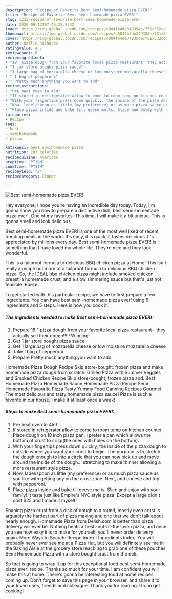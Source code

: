 ```yaml
---
description: "Recipe of Favorite Best semi-homemade pizza EVER!"
title: "Recipe of Favorite Best semi-homemade pizza EVER!"
slug: 1233-recipe-of-favorite-best-semi-homemade-pizza-ever
date: 2020-09-12T07:49:23.533Z
image: https://img-global.cpcdn.com/recipes/c804fb4de349354e/751x532cq70/best-semi-homemade-pizza-ever-recipe-main-photo.jpg
thumbnail: https://img-global.cpcdn.com/recipes/c804fb4de349354e/751x532cq70/best-semi-homemade-pizza-ever-recipe-main-photo.jpg
cover: https://img-global.cpcdn.com/recipes/c804fb4de349354e/751x532cq70/best-semi-homemade-pizza-ever-recipe-main-photo.jpg
author: Hallie Richards
ratingvalue: 4.7
reviewcount: 6
recipeingredient:
- "18  pizza dough from your favorite local pizza restaurant  they actually sell their dough Winning"
- "1 jar store bought pizza sauce"
- "1 large bag of mozzarella cheese or low moisture mozzarella cheese"
- " I bag of pepperoni"
- " Pretty much anything you want to add"
recipeinstructions:
- "Pre heat oven to 450"
- "If stored in refrigerator allow to come to room temp on kitchen counter. Place dough on 18 inch pizza pan. I prefer a pan which allows the bottom of crust to crisp(the ones with holes on the bottom)."
- "With your fingertips press down quickly, the inside of the pizza dough to outside where you want your crust to begin. The purpose is to stretch the dough enough to into a circle that you can now pick up and move around the inside of the dough... stretching to make thinner allowing a more restaurant style pizza."
- "Now, ladel/spoon as little (my preference) or as much pizza sauce as you like with getting any on the crust zone. Next, add cheese and top with pepperoni."
- "Place pizza inside and bake till geese melts. Slice and enjoy with your family! It taste just like Empire&#39;s NYC style pizza! Except a large didn&#39;t cost $25 and I made it myself!"
categories:
- Recipe
tags:
- best
- semihomemade
- pizza

katakunci: best semihomemade pizza 
nutrition: 103 calories
recipecuisine: American
preptime: "PT19M"
cooktime: "PT37M"
recipeyield: "2"
recipecategory: Dinner

---
```



![Best semi-homemade pizza EVER!](https://img-global.cpcdn.com/recipes/c804fb4de349354e/751x532cq70/best-semi-homemade-pizza-ever-recipe-main-photo.jpg)

Hey everyone, I hope you're having an incredible day today. Today, I'm gonna show you how to prepare a distinctive dish, best semi-homemade pizza ever!. One of my favorites. This time, I will make it a bit unique. This is gonna smell and look delicious.

Best semi-homemade pizza EVER! is one of the most well liked of recent trending meals in the world. It's easy, it is quick, it tastes delicious. It's appreciated by millions every day. Best semi-homemade pizza EVER! is something that I have loved my whole life. They're nice and they look wonderful.

This is a failproof formula to delicious BBQ chicken pizza at Home! This isn&#39;t really a recipe but more of a failproof formula to delicious BBQ chicken pizza. So, the IDEAL bbq chicken pizza might include smoked chicken breast, a homemade crust, and a slow simmering sauce but that&#39;s just not feasible. Войти.


To get started with this particular recipe, we have to first prepare a few ingredients. You can have best semi-homemade pizza ever! using 5 ingredients and 5 steps. Here is how you cook it.

<!--inarticleads1-->

##### The ingredients needed to make Best semi-homemade pizza EVER!:

1. Prepare 18 &#34; pizza dough from your favorite local pizza restaurant - they actually sell their dough!!!!! Winning!
1. Get 1 jar store bought pizza sauce
1. Get 1 large bag of mozzarella cheese or low moisture mozzarella cheese
1. Take  I bag of pepperoni
1. Prepare  Pretty much anything you want to add


Homemade Pizza Dough Recipe Skip store-bought, frozen pizza and make homemade pizza dough from scratch. Grilled Pizza with Summer Veggies and Smoked Chicken Recipe Skip store-bought, frozen pizza and. Best Homemade Pizza Homemade Sauce Homemade Pizza Recipe Semi Homemade Favourite Pizza Tasty Yummy Food Canning Recipes Gourmet The most delicious and tasty homemade pizza sauce! Pizza is such a favorite in our house, I make it at least once a week! 

<!--inarticleads2-->

##### Steps to make Best semi-homemade pizza EVER!:

1. Pre heat oven to 450
1. If stored in refrigerator allow to come to room temp on kitchen counter. Place dough on 18 inch pizza pan. I prefer a pan which allows the bottom of crust to crisp(the ones with holes on the bottom).
1. With your fingertips press down quickly, the inside of the pizza dough to outside where you want your crust to begin. The purpose is to stretch the dough enough to into a circle that you can now pick up and move around the inside of the dough... stretching to make thinner allowing a more restaurant style pizza.
1. Now, ladel/spoon as little (my preference) or as much pizza sauce as you like with getting any on the crust zone. Next, add cheese and top with pepperoni.
1. Place pizza inside and bake till geese melts. Slice and enjoy with your family! It taste just like Empire&#39;s NYC style pizza! Except a large didn&#39;t cost $25 and I made it myself!


Shaping pizza crust from a disk of dough to a round, mostly even crust is arguably the hardest part of pizza making and one that we don&#39;t talk about nearly enough. Homemade Pizza from Delish.com is better than pizza delivery will ever be. Nothing beats a fresh-out-of-the-oven pizza, and once you see how easy it is to make for yourself, you&#39;ll never order delivery again. More Ways to Search: Recipe Index · Ingredients Index. You will probably never ever see me at a Pizza Hut, but you will definitely see me in the Baking Aisle at the grocery store reaching to grab one of these pouches Semi Homemade Pizza with a store bought crust from the deli. 

So that is going to wrap it up for this exceptional food best semi-homemade pizza ever! recipe. Thanks so much for your time. I am confident you will make this at home. There's gonna be interesting food at home recipes coming up. Don't forget to save this page in your browser, and share it to your loved ones, friends and colleague. Thank you for reading. Go on get cooking!
